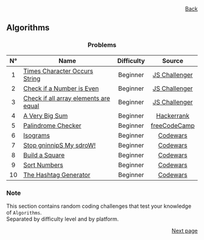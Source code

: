 <p align="right">
  <a href="/README.md">Back</a>
</p>

<h2>Algorithms</h2>

<h3 align="center">Problems</h3>

<div align="center">

| N° | Name	| Difficulty | Source |
|:---: |---	|:---:	|:---:	|
| 1 | [Times Character Occurs String](./times-character-occurs-string/)	| Beginner | [JS Challenger](https://www.jschallenger.com/javascript-practice/javascript-fundamentals/times-character-occurs-string)	|
| 2 | [Check if a Number is Even](./check-if-a-number-is-even/) | Beginner | [JS Challenger](https://www.jschallenger.com/javascript-practice/javascript-fundamentals/check-if-number-is-even) |
| 3 | [Check if all array elements are equal](./check-if-all-array-elements-are-equal/) | Beginner | [JS Challenger](https://www.jschallenger.com/javascript-practice/javascript-arrays/check-if-array-elements-are-equal) |
| 4 | [A Very Big Sum](./a-very-big-sum/) 	| Beginner | [Hackerrank](https://www.hackerrank.com/challenges/a-very-big-sum/problem) |
| 5 | [Palindrome Checker](./palindrome-checker/) | Beginner | [freeCodeCamp](https://www.freecodecamp.org/learn/javascript-algorithms-and-data-structures/javascript-algorithms-and-data-structures-projects/palindrome-checker) |
| 6 | [Isograms](./isograms/) | Beginner | [Codewars](https://www.codewars.com/kata/54ba84be607a92aa900000f1/) |
| 7 | [Stop gninnipS My sdroW!](./stop-gninnips-my-sdrow/) | Beginner | [Codewars](https://www.codewars.com/kata/5264d2b162488dc400000001) |
| 8 | [Build a Square](./build-a-square/) | Beginner | [Codewars](https://www.codewars.com/kata/59a96d71dbe3b06c0200009c) |
| 9 | [Sort Numbers](./sort-numbers/) | Beginner | [Codewars](https://www.codewars.com/kata/5174a4c0f2769dd8b1000003) |
| 10 | [The Hashtag Generator](./the-hashtag-generator/) | Beginner | [Codewars](https://www.codewars.com/kata/52449b062fb80683ec000024/) |

</div>

<h3>Note</h3>

<p>
  This section contains random coding challenges that test your knowledge of <code>Algorithms</code>.<br> Separated by difficulty level and by platform.
</p>

<p align="right">
  <a href="./../page_2/home.md">Next page</a>
</p>